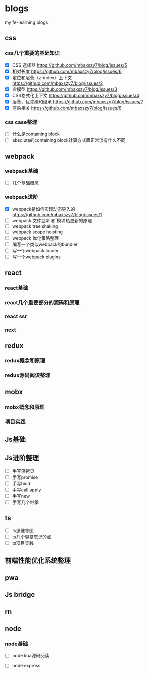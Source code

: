 # blogs
my fe-learning blogs

## css
### css几个重要的基础知识
- [x] CSS 选择器 https://github.com/mbaxszy7/blog/issues/5
- [x] 相对长度 https://github.com/mbaxszy7/blog/issues/6
- [x] 定位和层叠（z-index）上下文 https://github.com/mbaxszy7/blog/issues/2
- [x] 盒模型 https://github.com/mbaxszy7/blog/issues/3
- [x] CSS格式化上下文 https://github.com/mbaxszy7/blog/issues/4
- [x] 层叠、优先级和继承 https://github.com/mbaxszy7/blog/issues/7
- [x] 渲染相关 https://github.com/mbaxszy7/blog/issues/8
### css case整理
- [ ] 什么是containing block
- [ ] absolute的containing block计算方式跟正常流有什么不同

## webpack
### webpack基础
- [ ] 几个基础概念
### webpack进阶
- [x] webpack是如何实现动态导入的 https://github.com/mbaxszy7/blog/issues/1
- [ ] webpack 文件监听 和 模块热更新的原理
- [ ] webpack tree shaking
- [ ] webpack scope hoisting
- [ ] webpack 优化策略整理
- [ ] 编写一个类似webpack的bundler
- [ ] 写一个webpack loader
- [ ] 写一个webpack plugins

## react
### react基础
### react几个重要部分的源码和原理
### react ssr
### next

## redux
### redux概念和原理
### redux源码阅读整理

## mobx
### mobx概念和原理
### 项目实践

## Js基础

## Js进阶整理
- [ ] 手写深拷贝
- [ ] 手写promise
- [ ] 手写bind
- [ ] 手写call apply
- [ ] 手写new
- [ ] 手写几个继承

## ts
- [ ] ts思维导图
- [ ] ts几个容易忘记的点
- [ ] ts项目实践

## 前端性能优化系统整理

## pwa

## Js bridge

## rn

## node
### node基础
- [ ] node koa源码阅读
- [ ] node express







